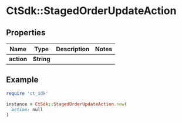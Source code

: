 # CtSdk::StagedOrderUpdateAction

## Properties

| Name | Type | Description | Notes |
| ---- | ---- | ----------- | ----- |
| **action** | **String** |  |  |

## Example

```ruby
require 'ct_sdk'

instance = CtSdk::StagedOrderUpdateAction.new(
  action: null
)
```

